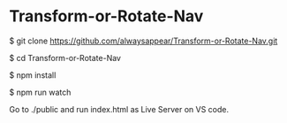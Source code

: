 # Transform-or-Rotate-Nav


$ git clone https://github.com/alwaysappear/Transform-or-Rotate-Nav.git

$ cd Transform-or-Rotate-Nav

$ npm install

$ npm run watch


Go to ./public and run index.html as Live Server on VS code.

